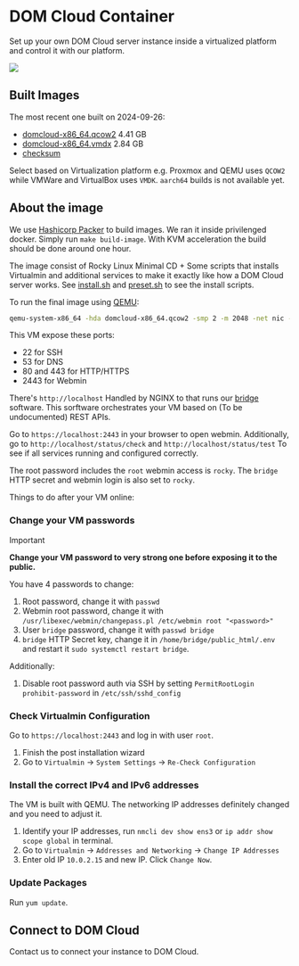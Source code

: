 # DOM Cloud Container

Set up your own DOM Cloud server instance inside a virtualized platform and control it with our platform.

![](https://domcloud.co/assets/ss/selfhost.png)

## Built Images

The most recent one built on 2024-09-26:

+ [domcloud-x86_64.qcow2](https://domcloud-images.fra1.cdn.digitaloceanspaces.com/2409/domcloud-x86_64.qcow2) 4.41 GB
+ [domcloud-x86_64.vmdx](https://domcloud-images.fra1.cdn.digitaloceanspaces.com/2409/domcloud-x86_64.vmdx) 2.84 GB
+ [checksum](https://domcloud-images.fra1.cdn.digitaloceanspaces.com/2409/checksums.txt)

Select based on Virtualization platform e.g. Proxmox and QEMU uses `QCOW2` while VMWare and VirtualBox uses `VMDK`. `aarch64` builds is not available yet.

## About the image

We use [Hashicorp Packer](https://developer.hashicorp.com/packer/docs/install) to build images. We ran it inside privilenged docker. Simply run `make build-image`. With KVM acceleration the build should be done around one hour.

The image consist of Rocky Linux Minimal CD + Some scripts that installs Virtualmin and additional services to make it exactly like how a DOM Cloud server works. See [install.sh](./install.sh) and [preset.sh](./preset.sh) to see the install scripts.

To run the final image using [QEMU](https://www.qemu.org):

```bash
qemu-system-x86_64 -hda domcloud-x86_64.qcow2 -smp 2 -m 2048 -net nic -net user,hostfwd=tcp::22-:22,hostfwd=tcp::80-:80,hostfwd=tcp::443-:443,hostfwd=tcp::2443-:2443 -cpu max -accel tcg
```

This VM expose these ports:

+ 22 for SSH
+ 53 for DNS
+ 80 and 443 for HTTP/HTTPS
+ 2443 for Webmin

There's `http://localhost` Handled by NGINX to that runs our [bridge](https://github.com/domcloud/bridge/) software. This sorftware orchestrates your VM based on (To be undocumented) REST APIs.

Go to `https://localhost:2443` in your browser to open webmin. Additionally, go to `http://localhost/status/check` and  `http://localhost/status/test` To see if all services running and configured correctly.

The root password includes the `root` webmin access is `rocky`. The `bridge` HTTP secret and webmin login is also set to `rocky`.

Things to do after your VM online:

### Change your VM passwords

> [!IMPORTANT]  
> **Change your VM password to very strong one before exposing it to the public.**

You have 4 passwords to change:

1. Root password, change it with `passwd`
2. Webmin root password, change it with `/usr/libexec/webmin/changepass.pl /etc/webmin root "<password>"`
3. User `bridge` password, change it with `passwd bridge`
4. `bridge` HTTP Secret key, change it in `/home/bridge/public_html/.env` and restart it `sudo systemctl restart bridge`.

Additionally:
1. Disable root password auth via SSH by setting `PermitRootLogin prohibit-password` in `/etc/ssh/sshd_config`

### Check Virtualmin Configuration

Go to `https://localhost:2443` and log in with user `root`. 

1. Finish the post installation wizard
2. Go to `Virtualmin` -> `System Settings` -> `Re-Check Configuration`

### Install the correct IPv4 and IPv6 addresses

The VM is built with QEMU. The networking IP addresses definitely changed and you need to adjust it.

1. Identify your IP addresses, run `nmcli dev show ens3` or `ip addr show scope global` in terminal.
2. Go to `Virtualmin` -> `Addresses and Networking` -> `Change IP Addresses`
3. Enter old IP `10.0.2.15` and new IP. Click `Change Now`.

### Update Packages

Run `yum update`.

## Connect to DOM Cloud

Contact us to connect your instance to DOM Cloud.
